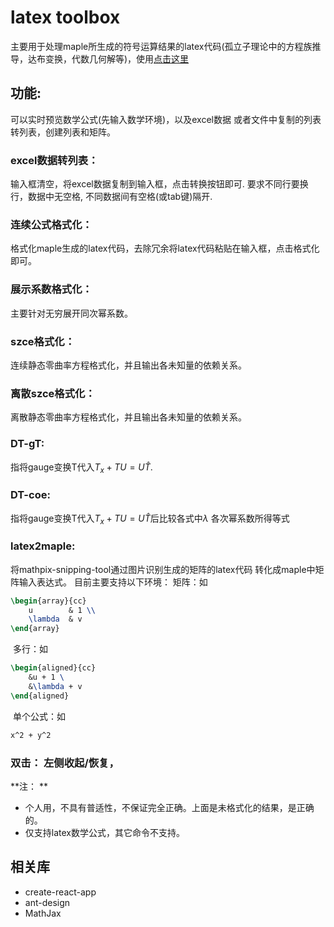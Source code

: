 # latex toolbox

主要用于处理maple所生成的符号运算结果的latex代码(孤立子理论中的方程族推导，达布变换，代数几何解等)，使用<a href='https://jiandandaoxingfu.github.io/latex-toolbox'>点击这里</a>


## 功能: 
可以实时预览数学公式(先输入数学环境)，以及excel数据
或者文件中复制的列表转列表，创建列表和矩阵。 

### excel数据转列表：	 
输入框清空，将excel数据复制到输入框，点击转换按钮即可. 要求不同行要换行，数据中无空格, 不同数据间有空格(或tab键)隔开.

### 连续公式格式化：
格式化maple生成的latex代码，去除冗余将latex代码粘贴在输入框，点击格式化即可。

### 展示系数格式化：
主要针对无穷展开同次幂系数。

### szce格式化：
连续静态零曲率方程格式化，并且输出各未知量的依赖关系。

### 离散szce格式化：
离散静态零曲率方程格式化，并且输出各未知量的依赖关系。

### DT-gT: 
指将gauge变换T代入$T_x+TU=U\hat T$.

###	DT-coe:
指将gauge变换T代入$T_x+TU=U\hat T$后比较各式中$\lambda$
各次幂系数所得等式

###	latex2maple:
将mathpix-snipping-tool通过图片识别生成的矩阵的latex代码
转化成maple中矩阵输入表达式。
目前主要支持以下环境：
	矩阵：如

```latex
\begin{array}{cc}
	u  		 & 1 \\
	\lambda  & v
\end{array}
```

​	多行：如

```latex
\begin{aligned}{cc}
	&u + 1 \
	&\lambda + v
\end{aligned}
```

​	单个公式：如

```latex
x^2 + y^2
```

### 双击： 左侧收起/恢复，

**注： **

- 个人用，不具有普适性，不保证完全正确。上面是未格式化的结果，是正确的。
- 仅支持latex数学公式，其它命令不支持。

## 相关库

- create-react-app
- ant-design
- MathJax